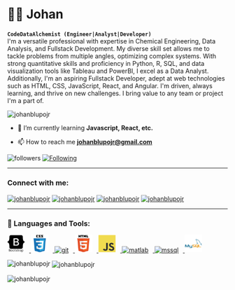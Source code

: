 # 🏄‍♂️ Johan
**`CodeDataAlchemist (Engineer|Analyst|Developer)`**
<br>
I'm a versatile professional with expertise in Chemical Engineering, Data Analysis, and Fullstack Development. My diverse skill set allows me to tackle problems from multiple angles, optimizing complex systems. With strong quantitative skills and proficiency in Python, R, SQL, and data visualization tools like Tableau and PowerBI, I excel as a Data Analyst. Additionally, I'm an aspiring Fullstack Developer, adept at web technologies such as HTML, CSS, JavaScript, React, and Angular. I'm driven, always learning, and thrive on new challenges. I bring value to any team or project I'm a part of.

<p align="left"> 
<img src="https://komarev.com/ghpvc/?username=johanblupojr&label=Views&color=blueviolet&style=for-the-badge" alt="johanblupojr" /> </p>

- 🌱 I’m currently learning **Javascript, React, etc.**

- 📫 How to reach me **johanblupojr@gmail.com**

 <img alt="followers" title="Follow me on Github" src="https://custom-icon-badges.demolab.com/github/followers/johanblupojr?color=236ad3&labelColor=1155ba&style=for-the-badge&logo=person-add&label=Follow&logoColor=white"/></a>
<a href="https://github.com/johanblupojr?tab=repositories&sort=stargazers">
<img alt="Following" title="Following on GitHub" src="https://custom-icon-badges.demolab.com/github/followers/johanblupojr?color=55960c&style=for-the-badge&labelColor=488207&logo=star"/></a>

---

<h3 align="left">Connect with me:</h3>
<p align="left">
<a href="https://twitter.com/Jooooohaaan" target="blank"><img align="center" src="https://raw.githubusercontent.com/rahuldkjain/github-profile-readme-generator/master/src/images/icons/Social/twitter.svg" alt="johanblupojr" height="30" width="40" /></a>
<a href="https://linkedin.com/in/johanblupojr" target="blank"><img align="center" src="https://raw.githubusercontent.com/rahuldkjain/github-profile-readme-generator/master/src/images/icons/Social/linked-in-alt.svg" alt="johanblupojr" height="30" width="40" /></a>
<a href="https://fb.com/johanblupojr" target="blank"><img align="center" src="https://raw.githubusercontent.com/rahuldkjain/github-profile-readme-generator/master/src/images/icons/Social/facebook.svg" alt="johanblupojr" height="30" width="40" /></a>
<a href="https://instagram.com/jooohaaaaan" target="blank"><img align="center" src="https://raw.githubusercontent.com/rahuldkjain/github-profile-readme-generator/master/src/images/icons/Social/instagram.svg" alt="johanblupojr" height="30" width="40" /></a>
</p>

---

<h3 align="left">🧰 Languages and Tools:</h3>
<p align="left"> 
<a href="https://getbootstrap.com" target="_blank" rel="noreferrer"> <img src="https://raw.githubusercontent.com/devicons/devicon/master/icons/bootstrap/bootstrap-plain-wordmark.svg" alt="bootstrap" width="40" height="40" style="padding-right:10px"/> </a> 
<a href="https://www.w3schools.com/css/" target="_blank" rel="noreferrer"> <img src="https://raw.githubusercontent.com/devicons/devicon/master/icons/css3/css3-original-wordmark.svg" alt="css3" width="40" height="40" style="padding-right:10px"/> </a> 
<a href="https://git-scm.com/" target="_blank" rel="noreferrer"> <img src="https://www.vectorlogo.zone/logos/git-scm/git-scm-icon.svg" alt="git" width="40" height="40" style="padding-right:10px"/> </a> 
<a href="https://www.w3.org/html/" target="_blank" rel="noreferrer"> <img src="https://raw.githubusercontent.com/devicons/devicon/master/icons/html5/html5-original-wordmark.svg" alt="html5" width="40" height="40" style="padding-right:10px"/> </a> 
<a href="https://developer.mozilla.org/en-US/docs/Web/JavaScript" target="_blank" rel="noreferrer"> <img src="https://raw.githubusercontent.com/devicons/devicon/master/icons/javascript/javascript-original.svg" alt="javascript" width="40" height="40" style="padding-right:10px"/> </a> 
<a href="https://www.mathworks.com/" target="_blank" rel="noreferrer"> <img src="https://upload.wikimedia.org/wikipedia/commons/2/21/Matlab_Logo.png" alt="matlab" width="40" height="40" style="padding-right:10px"/> </a> 
<a href="https://www.microsoft.com/en-us/sql-server" target="_blank" rel="noreferrer"> <img src="https://www.svgrepo.com/show/303229/microsoft-sql-server-logo.svg" alt="mssql" width="40" height="40" style="padding-right:10px"/> </a> 
<a href="https://www.mysql.com/" target="_blank" rel="noreferrer"> <img src="https://raw.githubusercontent.com/devicons/devicon/master/icons/mysql/mysql-original-wordmark.svg" alt="mysql" width="40" height="40" style="padding-right:10px"/> </a> </p>

<p><img align="left" src="https://github-readme-stats.vercel.app/api/top-langs?username=johanblupojr&show_icons=true&locale=en&layout=compact" alt="johanblupojr" /></p>

<p>&nbsp;<img align="center" src="https://github-readme-stats.vercel.app/api?username=johanblupojr&show_icons=true&locale=en" alt="johanblupojr" /></p>

<p><img align="center" src="https://github-readme-streak-stats.herokuapp.com/?user=johanblupojr&" alt="johanblupojr" /></p>

<!--
**johanblupojr/johanblupojr** is a ✨ _special_ ✨ repository because its `README.md` (this file) appears on your GitHub profile.

Here are some ideas to get you started:

- 🔭 I’m currently working on ...
- 🌱 I’m currently learning ...
- 👯 I’m looking to collaborate on ...
- 🤔 I’m looking for help with ...
- 💬 Ask me about ...
- 📫 How to reach me: ...
- 😄 Pronouns: ...
- ⚡ Fun fact: ...
-->

